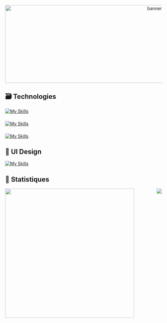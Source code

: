 <div align="center">
  <img src="https://media.tenor.com/zHi1yy-QyTUAAAAd/anime-train.gif" height="250" width="945" alt="banner"  />
</div>

## 🗃️ Technologies

[![My Skills](https://skillicons.dev/icons?i=symfony,wordpress,cs,dotnet,lua,py,php&perline=7)](https://github.com/satmyx)

###

[![My Skills](https://skillicons.dev/icons?i=js,jquery,webpack,html,css,bootstrap,tailwind&perline=7)](https://github.com/satmyx)

###

[![My Skills](https://skillicons.dev/icons?i=mysql)](https://github.com/satmyx)

###

## 🎨 UI Design

[![My Skills](https://skillicons.dev/icons?i=figma,ai,ps,xd&perline=4)](https://github.com/satmyx)

## 🧮 Statistiques

<a href="https://github.com/satmyx/satmyx">
  <img align="left" width="415" src="https://github-readme-stats-84epz4g6d-satmyx.vercel.app/api?username=satmyx&show_icons=true&theme=dark&locale=fr"/>
</a>
<a href="https://github.com/satmyx/satmyx">
  <img align="right" src="https://github-readme-stats-woad-one-36.vercel.app/api/top-langs/?username=satmyx&layout=compact&theme=dark&locale=fr" />
</a>
